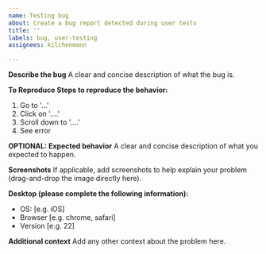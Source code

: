 ```yaml
---
name: Testing bug
about: Create a bug report detected during user tests
title: ''
labels: bug, user-testing
assignees: kilchenmann

---
```


**Describe the bug**
A clear and concise description of what the bug is.

**To Reproduce Steps to reproduce the behavior:**

1. Go to '...'
1. Click on '....'
1. Scroll down to '....'
1. See error

**OPTIONAL: Expected behavior**
A clear and concise description of what you expected to happen.

**Screenshots**
If applicable, add screenshots to help explain your problem (drag-and-drop the image directly here).

**Desktop (please complete the following information):**

* OS: [e.g. iOS]
* Browser [e.g. chrome, safari]
* Version [e.g. 22]

**Additional context**
Add any other context about the problem here.
